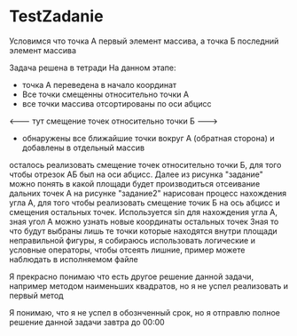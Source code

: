 # TestZadanie
Условимся что точка А первый элемент массива, а точка Б последний элемент массива

Задача решена в тетради
На данном этапе:
- точка А переведена в начало координат
- Все точки смещенны относительно точки А
- все точки массива отсортированы по оси абцисс

<--- тут смещение точек относительно точки Б --->

- обнаружены все ближайшие точки вокруг А (обратная сторона) и добавлены в отдельный массив

осталось реализовать смещение точек относительно точки Б, для того чтобы отрезок АБ был на оси абцисс. Далее из рисунка "задание" можно понять в какой площади будет производиться отсеивание дальних точек
А на рисунке "задание2" нарисован процесс нахождения угла А, для того чтобы реализовать смещение точик Б на ось абцисс и смещения остальных точек.
Используется sin для нахождения угла А, зная угол А можно узнать новые координаты остальных точек
Зная то что будут выбраны лишь те точки которые находятся внутри площади неправильной фигуры, я собираюсь использовать логические и условные операторы, чтобы отсеять лишние, пример можете наблюдать в исполняемом файле

Я прекрасно понимаю что есть другое решение данной задачи, например методом наименьших квадратов, но я не успел реализовать и первый метод

Я понимаю, что я не успел в обознченный срок, но я отправлю полное решение данной задачи завтра до 00:00
